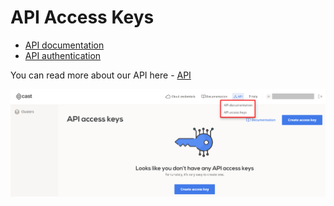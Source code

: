 # API Access Keys

- [API documentation](https://api.cast.ai/v1/spec/)
- [API authentication](../api/authentication.md)

You can read more about our API here - [API](../api/overview.md)

  ![](images/API.png)
